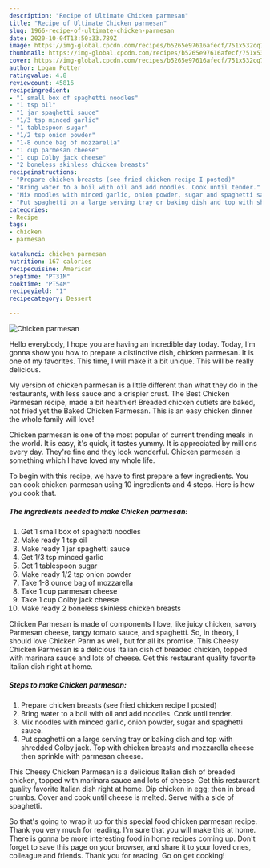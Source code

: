 ```yaml
---
description: "Recipe of Ultimate Chicken parmesan"
title: "Recipe of Ultimate Chicken parmesan"
slug: 1966-recipe-of-ultimate-chicken-parmesan
date: 2020-10-04T13:50:33.789Z
image: https://img-global.cpcdn.com/recipes/b5265e97616afecf/751x532cq70/chicken-parmesan-recipe-main-photo.jpg
thumbnail: https://img-global.cpcdn.com/recipes/b5265e97616afecf/751x532cq70/chicken-parmesan-recipe-main-photo.jpg
cover: https://img-global.cpcdn.com/recipes/b5265e97616afecf/751x532cq70/chicken-parmesan-recipe-main-photo.jpg
author: Logan Potter
ratingvalue: 4.8
reviewcount: 45816
recipeingredient:
- "1 small box of spaghetti noodles"
- "1 tsp oil"
- "1 jar spaghetti sauce"
- "1/3 tsp minced garlic"
- "1 tablespoon sugar"
- "1/2 tsp onion powder"
- "1-8 ounce bag of mozzarella"
- "1 cup parmesan cheese"
- "1 cup Colby jack cheese"
- "2 boneless skinless chicken breasts"
recipeinstructions:
- "Prepare chicken breasts (see fried chicken recipe I posted)"
- "Bring water to a boil with oil and add noodles. Cook until tender."
- "Mix noodles with minced garlic, onion powder, sugar and spaghetti sauce."
- "Put spaghetti on a large serving tray or baking dish and top with shredded Colby jack. Top with chicken breasts and mozzarella cheese then sprinkle with parmesan cheese."
categories:
- Recipe
tags:
- chicken
- parmesan

katakunci: chicken parmesan 
nutrition: 167 calories
recipecuisine: American
preptime: "PT31M"
cooktime: "PT54M"
recipeyield: "1"
recipecategory: Dessert

---
```



![Chicken parmesan](https://img-global.cpcdn.com/recipes/b5265e97616afecf/751x532cq70/chicken-parmesan-recipe-main-photo.jpg)

Hello everybody, I hope you are having an incredible day today. Today, I'm gonna show you how to prepare a distinctive dish, chicken parmesan. It is one of my favorites. This time, I will make it a bit unique. This will be really delicious.

My version of chicken parmesan is a little different than what they do in the restaurants, with less sauce and a crispier crust. The Best Chicken Parmesan recipe, made a bit healthier! Breaded chicken cutlets are baked, not fried yet the Baked Chicken Parmesan. This is an easy chicken dinner the whole family will love!

Chicken parmesan is one of the most popular of current trending meals in the world. It is easy, it's quick, it tastes yummy. It is appreciated by millions every day. They're fine and they look wonderful. Chicken parmesan is something which I have loved my whole life.


To begin with this recipe, we have to first prepare a few ingredients. You can cook chicken parmesan using 10 ingredients and 4 steps. Here is how you cook that.

<!--inarticleads1-->

##### The ingredients needed to make Chicken parmesan:

1. Get 1 small box of spaghetti noodles
1. Make ready 1 tsp oil
1. Make ready 1 jar spaghetti sauce
1. Get 1/3 tsp minced garlic
1. Get 1 tablespoon sugar
1. Make ready 1/2 tsp onion powder
1. Take 1-8 ounce bag of mozzarella
1. Take 1 cup parmesan cheese
1. Take 1 cup Colby jack cheese
1. Make ready 2 boneless skinless chicken breasts


Chicken Parmesan is made of components I love, like juicy chicken, savory Parmesan cheese, tangy tomato sauce, and spaghetti. So, in theory, I should love Chicken Parm as well, but for all its promise. This Cheesy Chicken Parmesan is a delicious Italian dish of breaded chicken, topped with marinara sauce and lots of cheese. Get this restaurant quality favorite Italian dish right at home. 

<!--inarticleads2-->

##### Steps to make Chicken parmesan:

1. Prepare chicken breasts (see fried chicken recipe I posted)
1. Bring water to a boil with oil and add noodles. Cook until tender.
1. Mix noodles with minced garlic, onion powder, sugar and spaghetti sauce.
1. Put spaghetti on a large serving tray or baking dish and top with shredded Colby jack. Top with chicken breasts and mozzarella cheese then sprinkle with parmesan cheese.


This Cheesy Chicken Parmesan is a delicious Italian dish of breaded chicken, topped with marinara sauce and lots of cheese. Get this restaurant quality favorite Italian dish right at home. Dip chicken in egg; then in bread crumbs. Cover and cook until cheese is melted. Serve with a side of spaghetti. 

So that's going to wrap it up for this special food chicken parmesan recipe. Thank you very much for reading. I'm sure that you will make this at home. There is gonna be more interesting food in home recipes coming up. Don't forget to save this page on your browser, and share it to your loved ones, colleague and friends. Thank you for reading. Go on get cooking!
